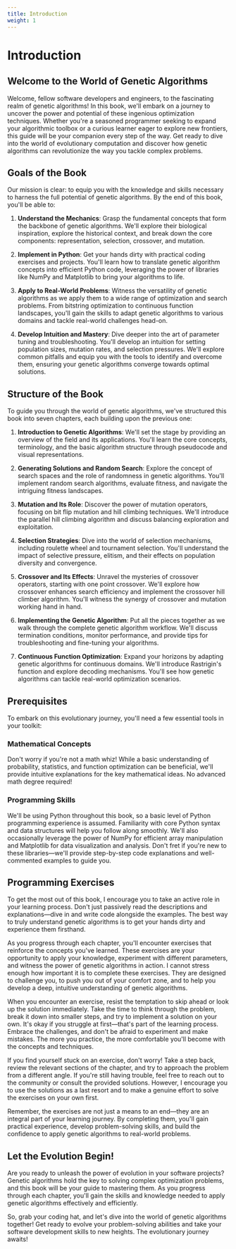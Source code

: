 ```yaml
---
title: Introduction
weight: 1
---
```

# Introduction

## Welcome to the World of Genetic Algorithms

Welcome, fellow software developers and engineers, to the fascinating realm of genetic algorithms! In this book, we'll embark on a journey to uncover the power and potential of these ingenious optimization techniques. Whether you're a seasoned programmer seeking to expand your algorithmic toolbox or a curious learner eager to explore new frontiers, this guide will be your companion every step of the way. Get ready to dive into the world of evolutionary computation and discover how genetic algorithms can revolutionize the way you tackle complex problems.

## Goals of the Book

Our mission is clear: to equip you with the knowledge and skills necessary to harness the full potential of genetic algorithms. By the end of this book, you'll be able to:

1. **Understand the Mechanics**: Grasp the fundamental concepts that form the backbone of genetic algorithms. We'll explore their biological inspiration, explore the historical context, and break down the core components: representation, selection, crossover, and mutation.

2. **Implement in Python**: Get your hands dirty with practical coding exercises and projects. You'll learn how to translate genetic algorithm concepts into efficient Python code, leveraging the power of libraries like NumPy and Matplotlib to bring your algorithms to life.

3. **Apply to Real-World Problems**: Witness the versatility of genetic algorithms as we apply them to a wide range of optimization and search problems. From bitstring optimization to continuous function landscapes, you'll gain the skills to adapt genetic algorithms to various domains and tackle real-world challenges head-on.

4. **Develop Intuition and Mastery**: Dive deeper into the art of parameter tuning and troubleshooting. You'll develop an intuition for setting population sizes, mutation rates, and selection pressures. We'll explore common pitfalls and equip you with the tools to identify and overcome them, ensuring your genetic algorithms converge towards optimal solutions.

## Structure of the Book

To guide you through the world of genetic algorithms, we've structured this book into seven chapters, each building upon the previous one:

1. **Introduction to Genetic Algorithms**: We'll set the stage by providing an overview of the field and its applications. You'll learn the core concepts, terminology, and the basic algorithm structure through pseudocode and visual representations.

2. **Generating Solutions and Random Search**: Explore the concept of search spaces and the role of randomness in genetic algorithms. You'll implement random search algorithms, evaluate fitness, and navigate the intriguing fitness landscapes.

3. **Mutation and Its Role**: Discover the power of mutation operators, focusing on bit flip mutation and hill climbing techniques. We'll introduce the parallel hill climbing algorithm and discuss balancing exploration and exploitation.

4. **Selection Strategies**: Dive into the world of selection mechanisms, including roulette wheel and tournament selection. You'll understand the impact of selective pressure, elitism, and their effects on population diversity and convergence.

5. **Crossover and Its Effects**: Unravel the mysteries of crossover operators, starting with one point crossover. We'll explore how crossover enhances search efficiency and implement the crossover hill climber algorithm. You'll witness the synergy of crossover and mutation working hand in hand.

6. **Implementing the Genetic Algorithm**: Put all the pieces together as we walk through the complete genetic algorithm workflow. We'll discuss termination conditions, monitor performance, and provide tips for troubleshooting and fine-tuning your algorithms.

7. **Continuous Function Optimization**: Expand your horizons by adapting genetic algorithms for continuous domains. We'll introduce Rastrigin's function and explore decoding mechanisms. You'll see how genetic algorithms can tackle real-world optimization scenarios.

## Prerequisites

To embark on this evolutionary journey, you'll need a few essential tools in your toolkit:

### Mathematical Concepts

Don't worry if you're not a math whiz! While a basic understanding of probability, statistics, and function optimization can be beneficial, we'll provide intuitive explanations for the key mathematical ideas. No advanced math degree required!

### Programming Skills

We'll be using Python throughout this book, so a basic level of Python programming experience is assumed. Familiarity with core Python syntax and data structures will help you follow along smoothly. We'll also occasionally leverage the power of NumPy for efficient array manipulation and Matplotlib for data visualization and analysis. Don't fret if you're new to these libraries—we'll provide step-by-step code explanations and well-commented examples to guide you.


## Programming Exercises

To get the most out of this book, I encourage you to take an active role in your learning process. Don't just passively read the descriptions and explanations—dive in and write code alongside the examples. The best way to truly understand genetic algorithms is to get your hands dirty and experience them firsthand.

As you progress through each chapter, you'll encounter exercises that reinforce the concepts you've learned. These exercises are your opportunity to apply your knowledge, experiment with different parameters, and witness the power of genetic algorithms in action. I cannot stress enough how important it is to complete these exercises. They are designed to challenge you, to push you out of your comfort zone, and to help you develop a deep, intuitive understanding of genetic algorithms.

When you encounter an exercise, resist the temptation to skip ahead or look up the solution immediately. Take the time to think through the problem, break it down into smaller steps, and try to implement a solution on your own. It's okay if you struggle at first—that's part of the learning process. Embrace the challenges, and don't be afraid to experiment and make mistakes. The more you practice, the more comfortable you'll become with the concepts and techniques.

If you find yourself stuck on an exercise, don't worry! Take a step back, review the relevant sections of the chapter, and try to approach the problem from a different angle. If you're still having trouble, feel free to reach out to the community or consult the provided solutions. However, I encourage you to use the solutions as a last resort and to make a genuine effort to solve the exercises on your own first.

Remember, the exercises are not just a means to an end—they are an integral part of your learning journey. By completing them, you'll gain practical experience, develop problem-solving skills, and build the confidence to apply genetic algorithms to real-world problems.

## Let the Evolution Begin!

Are you ready to unleash the power of evolution in your software projects? Genetic algorithms hold the key to solving complex optimization problems, and this book will be your guide to mastering them. As you progress through each chapter, you'll gain the skills and knowledge needed to apply genetic algorithms effectively and efficiently.

So, grab your coding hat, and let's dive into the world of genetic algorithms together! Get ready to evolve your problem-solving abilities and take your software development skills to new heights. The evolutionary journey awaits!



